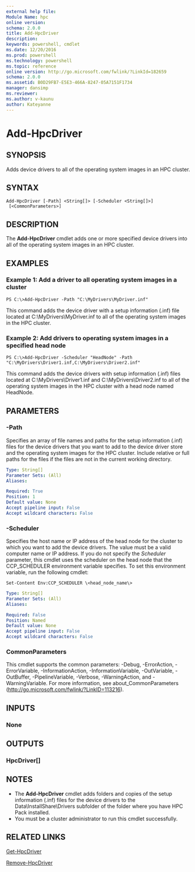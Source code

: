 ```yaml
---
external help file: 
Module Name: hpc
online version:
schema: 2.0.0
title: Add-HpcDriver
description:
keywords: powershell, cmdlet
ms.date: 12/20/2016
ms.prod: powershell
ms.technology: powershell
ms.topic: reference
online version: http://go.microsoft.com/fwlink/?LinkId=182659
schema: 2.0.0
ms.assetid: B0D29FB7-E5E3-466A-8247-05A7151F1734
manager: dansimp
ms.reviewer:
ms.author: v-kaunu
author: Kateyanne
---
```


# Add-HpcDriver

## SYNOPSIS
Adds device drivers to all of the operating system images in an HPC cluster.

## SYNTAX

```
Add-HpcDriver [-Path] <String[]> [-Scheduler <String[]>]
 [<CommonParameters>]
```

## DESCRIPTION
The **Add-HpcDriver** cmdlet adds one or more specified device drivers into all of the operating system images in an HPC cluster.

## EXAMPLES

### Example 1: Add a driver to all operating system images in a cluster
```
PS C:\>Add-HpcDriver -Path "C:\MyDrivers\MyDriver.inf"
```

This command adds the device driver with a setup information (.inf) file located at C:\MyDrivers\MyDriver.inf to all of the operating system images in the HPC cluster.

### Example 2: Add drivers to operating system images in a specified head node
```
PS C:\>Add-HpcDriver -Scheduler "HeadNode" -Path "C:\MyDrivers\Driver1.inf,C:\MyDrivers\Driver2.inf"
```

This command adds the device drivers with setup information (.inf) files located at C:\MyDrivers\Driver1.inf and C:\MyDrivers\Driver2.inf to all of the operating system images in the HPC cluster with a head node named HeadNode.

## PARAMETERS

### -Path
Specifies an array of file names and paths for the setup information (.inf) files for the device drivers that you want to add to the device driver store and the operating system images for the HPC cluster.
Include relative or full paths for the files if the files are not in the current working directory.

```yaml
Type: String[]
Parameter Sets: (All)
Aliases:

Required: True
Position: 1
Default value: None
Accept pipeline input: False
Accept wildcard characters: False
```

### -Scheduler
Specifies the host name or IP address of the head node for the cluster to which you want to add the device drivers.
The value must be a valid computer name or IP address.
If you do not specify the *Scheduler* parameter, this cmdlet uses the scheduler on the head node that the CCP_SCHEDULER environment variable specifies.
To set this environment variable, run the following cmdlet:

`Set-Content Env:CCP_SCHEDULER \<head_node_name\>`

```yaml
Type: String[]
Parameter Sets: (All)
Aliases:

Required: False
Position: Named
Default value: None
Accept pipeline input: False
Accept wildcard characters: False
```

### CommonParameters
This cmdlet supports the common parameters: -Debug, -ErrorAction, -ErrorVariable, -InformationAction, -InformationVariable, -OutVariable, -OutBuffer, -PipelineVariable, -Verbose, -WarningAction, and -WarningVariable. For more information, see about_CommonParameters (http://go.microsoft.com/fwlink/?LinkID=113216).

## INPUTS

### None

## OUTPUTS

### HpcDriver[]

## NOTES
* The **Add-HpcDriver** cmdlet adds folders and copies of the setup information (.inf) files for the device drivers to the Data\InstallShare\Drivers subfolder of the folder where you have HPC Pack installed.
* You must be a cluster administrator to run this cmdlet successfully.

## RELATED LINKS

[Get-HpcDriver](./Get-HpcDriver.md)

[Remove-HpcDriver](./Remove-HpcDriver.md)
